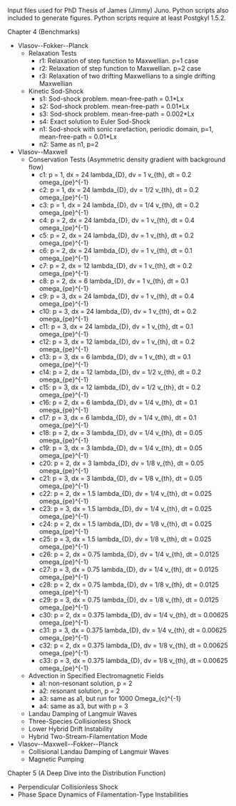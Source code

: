 Input files used for PhD Thesis of James (Jimmy) Juno.
Python scripts also included to generate figures. Python scripts require at least Postgkyl 1.5.2.

Chapter 4 (Benchmarks)

- Vlasov--Fokker--Planck
  - Relaxation Tests
    - r1: Relaxation of step function to Maxwellian. p=1 case
    - r2: Relaxation of step function to Maxwellian. p=2 case
    - r3: Relaxation of two drifting Maxwellians to a single drifting Maxwellian
  - Kinetic Sod-Shock
    - s1: Sod-shock problem. mean-free-path = 0.1*Lx
    - s2: Sod-shock problem. mean-free-path = 0.01*Lx
    - s3: Sod-shock problem. mean-free-path = 0.002*Lx
    - s4: Exact solution to Euler Sod-Shock
    - n1: Sod-shock with sonic rarefaction, periodic domain, p=1, mean-free-path = 0.01*Lx
    - n2: Same as n1, p=2
- Vlasov--Maxwell
  - Conservation Tests (Asymmetric density gradient with background flow)
    - c1: p = 1, dx = 24 lambda_{D}, dv = 1 v_{th}, dt = 0.2 omega_{pe}^{-1}
    - c2: p = 1, dx = 24 lambda_{D}, dv = 1/2 v_{th}, dt = 0.2 omega_{pe}^{-1}
    - c3: p = 1, dx = 24 lambda_{D}, dv = 1/4 v_{th}, dt = 0.2 omega_{pe}^{-1}
    - c4: p = 2, dx = 24 lambda_{D}, dv = 1 v_{th}, dt = 0.4 omega_{pe}^{-1}
    - c5: p = 2, dx = 24 lambda_{D}, dv = 1 v_{th}, dt = 0.2 omega_{pe}^{-1}
    - c6: p = 2, dx = 24 lambda_{D}, dv = 1 v_{th}, dt = 0.1 omega_{pe}^{-1}
    - c7: p = 2, dx = 12 lambda_{D}, dv = 1 v_{th}, dt = 0.2 omega_{pe}^{-1}
    - c8: p = 2, dx = 6 lambda_{D}, dv = 1 v_{th}, dt = 0.1 omega_{pe}^{-1}
    - c9: p = 3, dx = 24 lambda_{D}, dv = 1 v_{th}, dt = 0.4 omega_{pe}^{-1}
    - c10: p = 3, dx = 24 lambda_{D}, dv = 1 v_{th}, dt = 0.2 omega_{pe}^{-1}
    - c11: p = 3, dx = 24 lambda_{D}, dv = 1 v_{th}, dt = 0.1 omega_{pe}^{-1}
    - c12: p = 3, dx = 12 lambda_{D}, dv = 1 v_{th}, dt = 0.2 omega_{pe}^{-1}
    - c13: p = 3, dx = 6 lambda_{D}, dv = 1 v_{th}, dt = 0.1 omega_{pe}^{-1}
    - c14: p = 2, dx = 12 lambda_{D}, dv = 1/2 v_{th}, dt = 0.2 omega_{pe}^{-1}
    - c15: p = 3, dx = 12 lambda_{D}, dv = 1/2 v_{th}, dt = 0.2 omega_{pe}^{-1}
    - c16: p = 2, dx = 6 lambda_{D}, dv = 1/4 v_{th}, dt = 0.1 omega_{pe}^{-1}
    - c17: p = 3, dx = 6 lambda_{D}, dv = 1/4 v_{th}, dt = 0.1 omega_{pe}^{-1}
    - c18: p = 2, dx = 3 lambda_{D}, dv = 1/4 v_{th}, dt = 0.05 omega_{pe}^{-1}
    - c19: p = 3, dx = 3 lambda_{D}, dv = 1/4 v_{th}, dt = 0.05 omega_{pe}^{-1}
    - c20: p = 2, dx = 3 lambda_{D}, dv = 1/8 v_{th}, dt = 0.05 omega_{pe}^{-1}
    - c21: p = 3, dx = 3 lambda_{D}, dv = 1/8 v_{th}, dt = 0.05 omega_{pe}^{-1}
    - c22: p = 2, dx = 1.5 lambda_{D}, dv = 1/4 v_{th}, dt = 0.025 omega_{pe}^{-1}
    - c23: p = 3, dx = 1.5 lambda_{D}, dv = 1/4 v_{th}, dt = 0.025 omega_{pe}^{-1}
    - c24: p = 2, dx = 1.5 lambda_{D}, dv = 1/8 v_{th}, dt = 0.025 omega_{pe}^{-1}
    - c25: p = 3, dx = 1.5 lambda_{D}, dv = 1/8 v_{th}, dt = 0.025 omega_{pe}^{-1}
    - c26: p = 2, dx = 0.75 lambda_{D}, dv = 1/4 v_{th}, dt = 0.0125 omega_{pe}^{-1}
    - c27: p = 3, dx = 0.75 lambda_{D}, dv = 1/4 v_{th}, dt = 0.0125 omega_{pe}^{-1}
    - c28: p = 2, dx = 0.75 lambda_{D}, dv = 1/8 v_{th}, dt = 0.0125 omega_{pe}^{-1}
    - c29: p = 3, dx = 0.75 lambda_{D}, dv = 1/8 v_{th}, dt = 0.0125 omega_{pe}^{-1}
    - c30: p = 2, dx = 0.375 lambda_{D}, dv = 1/4 v_{th}, dt = 0.00625 omega_{pe}^{-1}
    - c31: p = 3, dx = 0.375 lambda_{D}, dv = 1/4 v_{th}, dt = 0.00625 omega_{pe}^{-1}
    - c32: p = 2, dx = 0.375 lambda_{D}, dv = 1/8 v_{th}, dt = 0.00625 omega_{pe}^{-1}
    - c33: p = 3, dx = 0.375 lambda_{D}, dv = 1/8 v_{th}, dt = 0.00625 omega_{pe}^{-1}
  - Advection in Specified Electromagnetic Fields
    - a1: non-resonant solution, p = 2
    - a2: resonant solution, p = 2
    - a3: same as a1, but run for 1000 Omega_{c}^{-1}
    - a4: same as a3, but with p = 3
  - Landau Damping of Langmuir Waves
  - Three-Species Collisionless Shock
  - Lower Hybrid Drift Instability
  - Hybrid Two-Stream-Filamentation Mode
- Vlasov--Maxwell--Fokker--Planck
  - Collisional Landau Damping of Langmuir Waves
  - Magnetic Pumping

Chapter 5 (A Deep Dive into the Distribution Function)

- Perpendicular Collisionless Shock
- Phase Space Dynamics of Filamentation-Type Instabilities